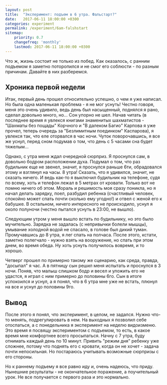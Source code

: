 ```yaml
---
layout: post
title:  "Эксперимент: подъем в 6 утра. Фальстарт?"
date:   2017-06-11 18:00:00 +0300
categories: experiment
permalink: /experiment/6am-falshstart
sitemap:
    priority: 0.7
    changefreq: 'monthly'
    lastmod: 2017-06-11 18:00:00 +0300
---
```


Что ж, жизнь состоит не только из побед. Как оказалось, с ранним подъемом я заметно поторопился и не смог его соблюсти - по разным причинам. Давайте в них разберемся.

## Хроника первой недели

Итак, первый день прошел относительно успешно, о чем я уже написал. Но была одна маленькая проблема - я не мог уснуть! Честно говоря, меня это очень удивило, ведь день был насыщенный, поднялся я рано, сделал довольно много, но... Сон упорно не шел. Начав читать (в последнее время я увлекся книгами знаменитых шахматистов - "Шахматы без пощады" Корчного и "В далеком Багио" Карпова я уже прочел, теперь очередь за "Безлимитным поединком" Каспарова), я увлекся так, что еле оторвался в час ночи. Чуток поворочавшись, я все же уснул, перед сном подумав о том, что день с 5 часами сна будет тяжелым...

Однако, с утра меня ждал очередной сюрприз. Я проснулся сам, в довольно бодром расположении духа. Подумал о том, что раз будильник еще не звенел, значит, я проснулся раньше 6ти, обрадовался этому и взглянул на часы. 8 утра! Сказать, что я удивился, значит, не сказать ничего. И ведь как-то я выключил будильник на телефоне, судя по всему, хоть и телефон лежал в 5 метрах от кровати. Только вот не помню ничего об этом. Мораль и решимость моя сразу поникла, но я начал делать зарядку, поел, разбудил ребенка (счастливый человек, спокойно может спать почти сколько ему угодно!) и отвел с женой его к бабушке. В остальном, ничего интересного не происходило, уснул я около полуночи (честно пытался уснуть в 23:00, не вышло).

Следующим утром у меня вышло встать по будильнику, но это было мучительно. Зарядка не задалась (с непривычки болели мышцы), умывание холодной водой не спасало, в голове был дикий туман. Промучавшись до 8 утра, я лег спать на полчаса. После этого, кстати, заметно полегчало - нужно взять на вооружение, но спать при этом днем, во время обеда. Ну хоть уснуть получилось вовремя, и то хорошо.

Четверг прошел по примерно такому же сценарию, как среда, правда, "досыпал" я час. А в пятницу сын решил меня испытать и проснулся в 3 ночи. Поняв, что малыш слишком бодр и весел и уложить его не удастся, я играл с ним примерно до половины 6го. Сын в итоге успокоился и уснул, а я понял, что в 6 утра мне уже не встать, плюнул на все и уснул до половины 9го.

## Вывод

После этого я понял, что эксперимент, в целом, не задался. Нужно что-то менять, подрегулировать в нем. На выходных я позволил себе отоспаться, а с понедельника я эксперимент на неделю видоизменю. Это время я посвящу экспериментом с подъемом, то есть, в какое время мне комфортнее всего просыпаться. Начну с 7 утра, буду отнимать каждый день по 10 минут. Привить "режим дня" ребенку уже сложнее, потому что поднять его с кровати, когда он не хочет - задача почти непосильная. Но постараюсь учитывать возможные сюрпризы с его стороны.

Но к раннему подъему я все равно иду и, очень надеюсь, что приду. Нынешние результаты - не окончательное поражение, а поучительный урок. Не все получается с первого раза и это нормально.
